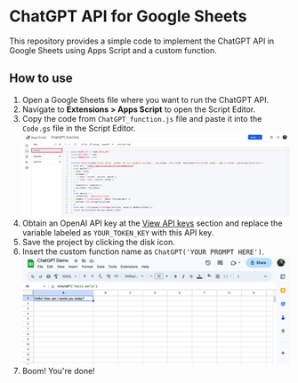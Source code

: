 # ChatGPT API for Google Sheets

This repository provides a simple code to implement the ChatGPT API in Google Sheets using Apps Script and a custom function.

## How to use

1. Open a Google Sheets file where you want to run the ChatGPT API.
2. Navigate to **Extensions > Apps Script** to open the Script Editor.
3. Copy the code from `ChatGPT_function.js` file and paste it into the `Code.gs` file in the Script Editor.
![script_editor](https://github.com/thinh-vu/chatgpt_api_google_sheets/blob/main/src/chatgpt_custom_function.png?raw=true)
4. Obtain an OpenAI API key at the [View API keys](https://platform.openai.com/account/api-keys) section and replace the variable labeled as `YOUR_TOKEN_KEY` with this API key.
5. Save the project by clicking the disk icon.
6. Insert the custom function name as `ChatGPT('YOUR PROMPT HERE')`.
![function_demo](https://github.com/thinh-vu/chatgpt_api_google_sheets/blob/main/src/demo_custom_chatGPT_function.png?raw=true)
1. Boom! You're done!
